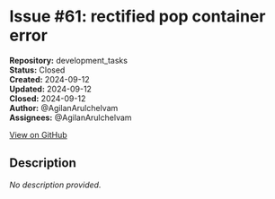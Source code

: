 # Issue #61: rectified pop container error

**Repository:** development_tasks  
**Status:** Closed  
**Created:** 2024-09-12  
**Updated:** 2024-09-12  
**Closed:** 2024-09-12  
**Author:** @AgilanArulchelvam  
**Assignees:** @AgilanArulchelvam  

[View on GitHub](https://github.com/Simtestlab/development_tasks/issues/61)

## Description

*No description provided.*